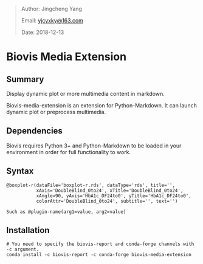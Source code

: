 > Author: Jingcheng Yang
>
> Email: yjcyxky@163.com
>
> Date: 2018-12-13

# Biovis Media Extension

## Summary
Display dynamic plot or more multimedia content in markdown.

Biovis-media-extension is an extension for Python-Markdown. It can launch dynamic plot or preprocess multimedia.

## Dependencies

Biovis requires Python 3+ and Python-Markdown to be loaded in your environment in order for full functionality to work.

## Syntax
```
@boxplot-r(dataFile='boxplot-r.rds', dataType='rds', title='',
           xAxis='DoubleBlind_0to24', xTitle='DoubleBlind_0to24',
           xAngle=90, yAxis='HbA1c_DF24to0', yTitle='HbA1c_DF24to0',
           colorAttr='DoubleBlind_0to24', subtitle='', text='')

Such as @plugin-name(arg1=value, arg2=value)
```

## Installation

```
# You need to specify the biovis-report and conda-forge channels with -c argument.
conda install -c biovis-report -c conda-forge biovis-media-extension
```
